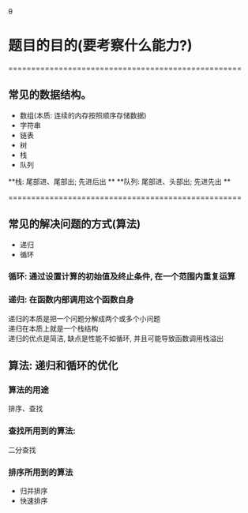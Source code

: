 θ


# 题目的目的(要考察什么能力?)

===================================================


## 常见的数据结构。
- 数组(本质: 连续的内存按照顺序存储数据)  
- 字符串  
- 链表  
- 树  
- 栈  
- 队列  
 
**栈: 尾部进、尾部出; 先进后出  **
**队列: 尾部进、头部出; 先进先出  **


===================================================



## 常见的解决问题的方式(算法)  
- 递归  
- 循环  


### 循环: 通过设置计算的初始值及终止条件, 在一个范围内重复运算  


### 递归: 在函数内部调用这个函数自身  
递归的本质是把一个问题分解成两个或多个小问题  
递归在本质上就是一个栈结构  
递归的优点是简洁, 缺点是性能不如循环, 并且可能导致函数调用栈溢出  



## 算法: 递归和循环的优化  

  
### 算法的用途  
排序、查找  

### 查找所用到的算法:  
二分查找  

### 排序所用到的算法  
- 归并排序  
- 快速排序  
